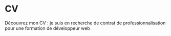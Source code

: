 # CV

Découvrez mon CV : je suis en recherche de contrat de professionnalisation pour une formation de développeur web

